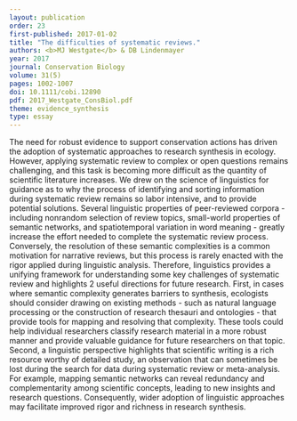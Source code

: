 ```yaml
---
layout: publication
order: 23
first-published: 2017-01-02
title: "The difficulties of systematic reviews."
authors: <b>MJ Westgate</b> & DB Lindenmayer
year: 2017
journal: Conservation Biology
volume: 31(5)
pages: 1002-1007
doi: 10.1111/cobi.12890
pdf: 2017_Westgate_ConsBiol.pdf
theme: evidence_synthesis
type: essay
---
```

The need for robust evidence to support conservation actions has driven the adoption of systematic approaches to research synthesis in ecology. However, applying systematic review to complex or open questions remains challenging, and this task is becoming more difficult as the quantity of scientific literature increases. We drew on the science of linguistics for guidance as to why the process of identifying and sorting information during systematic review remains so labor intensive, and to provide potential solutions. Several linguistic properties of peer-reviewed corpora - including nonrandom selection of review topics, small-world properties of semantic networks, and spatiotemporal variation in word meaning - greatly increase the effort needed to complete the systematic review process. Conversely, the resolution of these semantic complexities is a common motivation for narrative reviews, but this process is rarely enacted with the rigor applied during linguistic analysis. Therefore, linguistics provides a unifying framework for understanding some key challenges of systematic review and highlights 2 useful directions for future research. First, in cases where semantic complexity generates barriers to synthesis, ecologists should consider drawing on existing methods - such as natural language processing or the construction of research thesauri and ontologies - that provide tools for mapping and resolving that complexity. These tools could help individual researchers classify research material in a more robust manner and provide valuable guidance for future researchers on that topic. Second, a linguistic perspective highlights that scientific writing is a rich resource worthy of detailed study, an observation that can sometimes be lost during the search for data during systematic review or meta-analysis. For example, mapping semantic networks can reveal redundancy and complementarity among scientific concepts, leading to new insights and research questions. Consequently, wider adoption of linguistic approaches may facilitate improved rigor and richness in research synthesis.